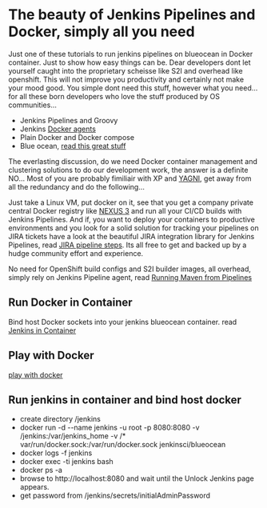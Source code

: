 # The beauty of Jenkins Pipelines and Docker, simply all you need

Just one of these tutorials to run jenkins pipelines on blueocean in Docker container. Just to show how easy things can be. Dear developers dont let yourself caught into the proprietary scheisse like S2I and overhead like openshift. This will not improve you productivity and certainly not make your mood good. You simple dont need this stuff, however what you need... for all these born developers who love the stuff produced by OS communities...

* Jenkins Pipelines and Groovy
* Jenkins [Docker agents](https://jenkins.io/doc/book/pipeline/docker/) 
* Plain Docker and Docker compose 
* Blue ocean, [read this great stuff](https://jenkins.io/doc/tutorials/create-a-pipeline-in-blue-ocean/)

The everlasting discussion, do we need Docker container management and clustering solutions to do our development work, the answer is a definite NO... Most of you are probably fimiliair with XP and [YAGNI](https://en.wikipedia.org/wiki/You_aren%27t_gonna_need_it), get away from all the redundancy and do the following...

Just take a Linux VM, put docker on it, see that you get a company private central Docker registry like [NEXUS 3](http://books.sonatype.com/nexus-book/3.0/reference/docker.html) and run all your CI/CD builds with Jenkins Pipelines.
And if, you want to deploy your containers to productive environments and you look for a solid solution for tracking your pipelines on JIRA tickets have a look at the beautiful JIRA integration library for Jenkins Pipelines, read [JIRA pipeline steps](https://jenkinsci.github.io/jira-steps-plugin/index.html). Its all free to get and backed up by a hudge community effort and experience.


No need for OpenShift build configs and S2I builder images, all overhead, simply rely on Jenkins Pipeline agent, read [Running Maven from Pipelines](https://jenkins.io/doc/book/pipeline/docker/)

## Run Docker in Container

Bind host Docker sockets into your jenkins blueocean container.
read [Jenkins in Container](https://jenkins.io/doc/tutorials/create-a-pipeline-in-blue-ocean/)

## Play with Docker
[play with docker](https://labs.play-with-docker.com/)

## Run jenkins in container and bind host docker

* create directory /jenkins
* docker run -d --name jenkins -u root -p 8080:8080 -v /jenkins:/var/jenkins_home -v /* var/run/docker.sock:/var/run/docker.sock jenkinsci/blueocean
* docker logs -f jenkins
* docker exec -ti jenkins bash
* docker ps -a
* browse to http://localhost:8080 and wait until the Unlock Jenkins page appears.
* get password from /jenkins/secrets/initialAdminPassword
